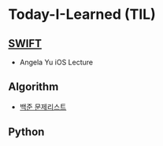 # Today-I-Learned (TIL)

## **[SWIFT](https://github.com/Kimjaeseop/Today-I-Learned/tree/main/SWIFT)**

- Angela Yu iOS Lecture

## Algorithm
- [백준 문제리스트](https://github.com/Kimjaeseop/Today-I-Learned/tree/main/ALGORITHM)

## Python
